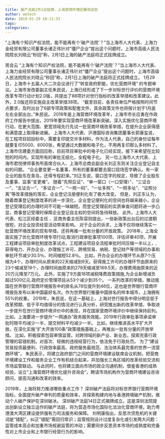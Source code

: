 ```yaml
---
title: 破产法庭2月1日挂牌，上海营商环境还要改这些
author: wetech
date: 2019-01-29 18:11:33
tags: 
categories: 
---
```

“上海有个知识产权法院，能不能再有个‘破产法院’？”当上海市人大代表、上海力金经贸有限公司董事长诸正伟针对“僵尸企业”提出这个问题时，上海市高级人民法院院长刘晓云“秒回”称，2月1日上海的破产法庭将正式挂牌成立。
<!-- more -->
胥会云
“上海有个知识产权法院，能不能再有个‘破产法院’？”当上海市人大代表、上海力金经贸有限公司董事长诸正伟针对“僵尸企业”提出这个问题时，上海市高级人民法院院长刘晓云“秒回”称，2月1日上海的破产法庭将正式挂牌成立。
1月29日，上海市十五届人大二次会议进行了“转变政府职能，优化营商环境” 的专题审议。上海市发改委副主任朱民说，上海已经形成了下一步对标世行评价的营商环境改革专项行动计划2.0版，共提出了88项针对世行指标的改革举措和改革建议。此外，2.0版还将实施自主改革举措38项。
“截至目前，各责任单位严格按照时间节点要求，及时出台了6部专项政策和配套文件，其余政策文件也将按计划于1月底左右全部出台。”朱民说。
2018年是上海营商环境改革年，上海市市长应勇在作政府工作报告中提出，2019年要实现营商环境改革新突破。深入实施优化营商环境行动，在更大范围、更宽领域先行先试一批营商环境改革举措，在提升企业获得感和满意度上取得新进展。
上海市人大代表、沪港国际咨询集团董事长郭康玺说，在工程项目招投标中，需要复印提交许多材料，作为法人代表，自己的身份证每年就要复印5000、6000张，希望通过大数据和电子化，不用再复印那么多材料了。
上海市住建委方面回应称，目前项目审批中的电子化已经实现，接下来希望在比较短的时间内，实现所有的审批无纸化，全程电子化。
另一位上海市人大代表、上海市君悦律师事务所首席合伙人、上海市总商会副会长刘正东则关注企业登记自主权的问题。
“企业要变更一名董事，所有的董事都要去窗口现场签字确认。有一家企业的股东在青岛，还得专程赶来。”刘正东说，窗口签字的规定，导致了企业股东及董事、监事“变更难”。
随着“先照后证”、“单一窗口（一口受理）”、“三证合一”、“五证合一”、“多证合一”、“一照一码”、“一址多照”、“一照多址”、“证照分离”等改革措施的落实，企业登记注册便利化有了极大改变。
但是，刘正东认为，随着商事登记制度改革的进一步深化，企业登记便利化的空间也将越来越小，企业登记受理后的办理时间不可能一味越短。而登记受理前的实质审查问题将进一步凸显，商事登记受理时保障企业登记自主权的空间将急待释放。
此外，上海市人大代表、松江区经委主任 、区商务委主任陈容则提出，一些新政策出台后的过渡期很短，对企业投资经营活动带来影响。
对于企业的诉求，上海不仅将继续落实一批营商环境改革的现有举措，还将再推一批有分量的开放政策。
2018年，上海全面实施了优化营商环境专项行动,取消行政审批事项100项、评估评审40项，开展工程建设项目审批制度改革试点，工程建设项目全流程审批时间压缩一半以上，,获得电力、开办企业、办理施工许可、跨境贸易、纳税、登记财产等领域的办事和审批环节减少30.5％、时间缩短52.8％。
比如，开办企业的办理环节从原7个压缩为4个，办理时间从原来的22天缩减到9天。获得施工许可的办理环节由原来的23个缩减至19个，办理时间由原来的279天缩减至169.5天，办理费用由原来的近20万元降至7万元。
此外，实施了9方面18项减税降费政策措施,为企业新增减负超过500亿元.政府定价管理项目从53个减少到35个。
一系列改革的举措，推动我国在世界银行营商环境报告中的排名从78位提升到46位，这也是世界银行营商环境报告发布以来中国最好名次。作为世界银行衡量中国排名的样本城市，上海拥有55%的权重。
2019年，朱民说，在这一基础上，上海对世行报告中得分明显低于改革预期、低于平均值得分的情况进行认真分析，研究推出新的改革举措，争取进一步提升在世行营商环境评价中的表现，并在国家营商环境评价中继续保持前列。
比如，上海要进一步提升“一网通办”政务服务效能。2019年行政审批事项承诺审批时限平均减少一半、提交材料平均减少一半。
比如，继续推进高水平扩大开放。在深化实施“扩大开放100条”政策措施基础上，再推出一批有分量的开放举措。
比如，积极探索包容审慎监管。对跨领域的新产业、新业态，探索完善行政管理的容错机制。对首次、轻微的违规经营行为，依法免于行政处罚。
为了“建设贸易投资最便利、行政效率最高、政府服务最规范、法治体系最完善的世界一流营商环境”， 朱民表示，将建立政府部门之间的营商环境建设联席会议机制，把营商环境建设工作和服务企业工作有机结合起来，并加强长三角区域的改革经验交流和市场监管联动。
与此同时，也将建立面向市场的政企沟通机制，借鉴香港的成熟经验，设立“上海营商环境优化提升咨询会”，聘请市场机构作为营商环境建设咨询顾问，提高沟通和改革的效率。
 
 
2019年，上海将努力推进哪些重点工作？
深圳破产法庭将对标世界银行营商环境指标，全面提升破产审判的质量和效率，并探索构建内地与香港跨境破产机制，推动个人破产保护在深圳破冰。
深圳破产法庭14日正式揭牌成立。这是深圳法院提出创新设立独立运作的破产法庭，将为营造市场化国际化法治化营商环境，助力粤港澳大湾区建设提供强有力司法服务和保障。
刘明康指出，反思次贷危机的关键词是“错配”，纠正“错配”需回归常识；监管规则设计过度复杂化或引发两大问题：监管成本高企和加重市场规避监管的冲动；需要同步反思资本市场的成熟度和完备性对上市企业和上市银行经营行为的影响。
